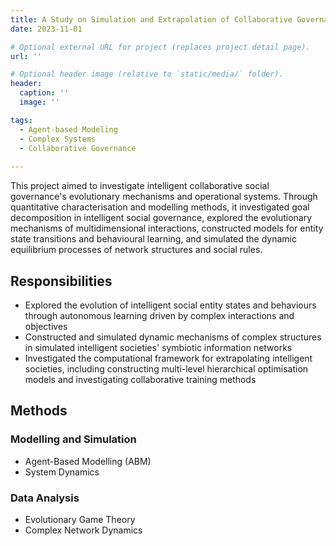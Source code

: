 ```yaml
---
title: A Study on Simulation and Extrapolation of Collaborative Governance of Urban Communities under Complex Systems
date: 2023-11-01

# Optional external URL for project (replaces project detail page).
url: ''

# Optional header image (relative to `static/media/` folder).
header:
  caption: ''
  image: ''

tags:
  - Agent-based Modeling
  - Complex Systems
  - Collaborative Governance 
  
---
```


This project aimed to investigate intelligent collaborative social governance's evolutionary mechanisms and operational systems. Through quantitative characterisation and modelling methods, it investigated goal decomposition in intelligent social governance, explored the evolutionary mechanisms of multidimensional interactions, constructed models for entity state transitions and behavioural learning, and simulated the dynamic equilibrium processes of network structures and social rules.

<!--more-->

## Responsibilities

- Explored the evolution of intelligent social entity states and behaviours through autonomous learning driven by complex interactions and objectives
- Constructed and simulated dynamic mechanisms of complex structures in simulated intelligent societies' symbiotic information networks
- Investigated the computational framework for extrapolating intelligent societies, including constructing multi-level hierarchical optimisation models and investigating collaborative training methods

## Methods

### Modelling and Simulation
- Agent-Based Modelling (ABM)
- System Dynamics

### Data Analysis
- Evolutionary Game Theory
- Complex Network Dynamics
